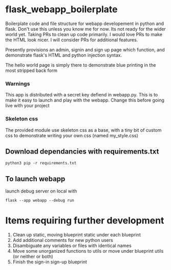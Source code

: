 # flask_webapp_boilerplate
Boilerplate code and file structure for webapp developement in python and flask.  Don't use this unless you know me for now.  Its not ready for the wider world yet.  Taking PRs to clean up code primarily.  I would love PRs to make the HTML look nicer.  I will consider PRs for additional features.

Presently provisions an admin, signin and sign up page which function, and demonstrate flask's HTML and python injection syntax.

The hello world page is simply there to demonstrate blue printing in the most stripped back form

### Warnings
This app is distributed with a secret key defiend in webapp.py.  This is to make it easy to launch and play with the webapp.  Change this before going live with your project

### Skeleton css
The provided module use skeleton css as a base, with a tiny bit of custom css to demonstrate writing your own css (named my_style.css)

## Download dependancies with requirements.txt
```
python3 pip -r requirements.txt
```

## To launch webapp
launch debug server on local with 
```
flask --app webapp --debug run
```

# Items requiring further development
1. Clean up static, moving blueprint static under each blueprint
2. Add additional comments for new python users
3. Disambiguate any variables or files with identical names
4. Move some unorganized functions to utils or move under blueprint utils (or neither or both)
5. Finish the sign-in sign-up blueprint
